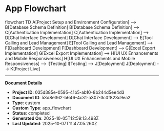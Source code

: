 # App Flowchart

flowchart TD
  A[Project Setup and Environment Configuration] --> B[Database Schema Definition]
  B[Database Schema Definition] --> C[Authentication Implementation]
  C[Authentication Implementation] --> D[Chat Interface Development]
  D[Chat Interface Development] --> E[Tool Calling and Lead Management]
  E[Tool Calling and Lead Management] --> F[Dashboard Development]
  F[Dashboard Development] --> G[Excel Export Implementation]
  G[Excel Export Implementation] --> H[UI UX Enhancements and Mobile Responsiveness]
  H[UI UX Enhancements and Mobile Responsiveness] --> I[Testing]
  I[Testing] --> J[Deployment]
  J[Deployment] --> K[Project Live]

---
**Document Details**
- **Project ID**: 035d385e-0595-41b5-ab10-8b244d5ee4d3
- **Document ID**: 53d8e362-b646-4c31-a307-3c0f823c9ea2
- **Type**: custom
- **Custom Type**: app_flowchart
- **Status**: completed
- **Generated On**: 2025-10-05T12:59:13.498Z
- **Last Updated**: 2025-10-07T11:47:05.260Z
